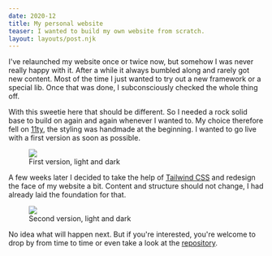 ```yaml
---
date: 2020-12
title: My personal website
teaser: I wanted to build my own website from scratch.
layout: layouts/post.njk
---
```


I've relaunched my website once or twice now, but somehow I was never really happy with it. After a while it always bumbled along and rarely got new content. Most of the time I just wanted to try out a new framework or a special lib. Once that was done, I subconsciously checked the whole thing off.

With this sweetie here that should be different. So I needed a rock solid base to build on again and again whenever I wanted to. My choice therefore fell on <a href="https://www.11ty.dev/" target="_blank" rel="noopener noreferrer">11ty</a>, the styling was handmade at the beginning. I wanted to go live with a first version as soon as possible.

<figure>
  <img src="{{ '/img/posts/my-personal-website/home-v1.jpg' | url }}">
  <figcaption>First version, light and dark</figcaption>
</figure>

A few weeks later I decided to take the help of <a href="https://www.tailwindcss.com" target="_blank" rel="noopener noreferrer">Tailwind CSS</a> and redesign the face of my website a bit. Content and structure should not change, I had already laid the foundation for that.

<figure>
  <img src="{{ '/img/posts/my-personal-website/home-v2.jpg' | url }}">
  <figcaption>Second version, light and dark</figcaption>
</figure>

No idea what will happen next. But if you're interested, you're welcome to drop by from time to time or even take a look at the <a href="https://github.com/stbnvll/simonstubenvoll/" target="_blank" rel="noopener noreferrer">repository</a>.
